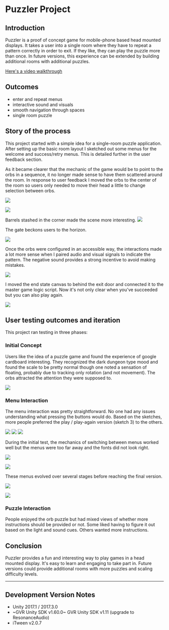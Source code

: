 # Puzzler Project

## Introduction

Puzzler is a proof of concept game for mobile-phone based head mounted displays. It takes a user into a single room where they have to repeat a pattern correctly in order to exit. If they like, they can play the puzzle more than once. In future versions, this experience can be extended by building additional rooms with additional puzzles.

[Here's a video walkthrough](Documentation/puzzler-demo.mp4)

## Outcomes

- enter and repeat menus
- interactive sound and visuals
- smooth navigation through spaces
- single room puzzle

## Story of the process

This project started with a simple idea for a single-room puzzle application. After setting up the basic room layout I sketched out some menus for the welcome and success/retry menus. This is detailed further in the user feedback section.

As it became clearer that the mechanic of the game would be to point to the orbs in a sequence, it no longer made sense to have them scattered around the room. In response to user feedback I moved the orbs to the center of the room so users only needed to move their head a little to change selection between orbs.

![](Documentation/screenshot-4.png)

![](Documentation/screenshot-6.png)

Barrels stashed in the corner made the scene more interesting.
![](Documentation/screenshot-7.png)

The gate beckons users to the horizon.

![](Documentation/screenshot-8.png)



Once the orbs were configured in an accessible way, the interactions made a lot more sense when I paired audio and visual signals to indicate the pattern. The negative sound provides a strong incentive to avoid making mistakes.

![](Documentation/screenshot-10.png)

I moved the end state canvas to behind the exit door and connected it to the master game logic script. Now it's not only clear when you've succeeded but you can also play again.

![](Documentation/screenshot-9.png)

## User testing outcomes and iteration

This project ran testing in three phases:

### Initial Concept

Users like the idea of a puzzle game and found the experience of google cardboard interesting. They recognized the dark dungeon type mood and found the scale to be pretty normal though one noted a sensation of floating, probably due to tracking only rotation (and not movement). The orbs attracted the attention they were supposed to.

![](Documentation/screenshot-1.png)


### Menu Interaction

The menu interaction was pretty straightforward. No one had any issues understanding what pressing the buttons would do. Based on the sketches, more people preferred the play / play-again version (sketch 3) to the others.  

![](Documentation/ui-sketch-01.jpg)
![](Documentation/ui-sketch-02.jpg)
![](Documentation/ui-sketch-03.jpg)

During the initial test, the mechanics of switching between menus worked well but the menus were too far away and the fonts did not look right.

![](Documentation/screenshot-2.png)

![](Documentation/screenshot-3.png)

These menus evolved over several stages before reaching the final version.

![](Documentation/screenshot-5.png)

![](Documentation/screenshot-11.png)

### Puzzle Interaction

People enjoyed the orb puzzle but had mixed views of whether more instructions should be provided or not. Some liked having to figure it out based on the light and sound cues. Others wanted more instructions.

## Conclusion

Puzzler provides a fun and interesting way to play games in a head mounted display. It's easy to learn and engaging to take part in. Future versions could provide additional rooms with more puzzles and scaling difficulty levels.


----

## Development Version Notes
- Unity 2017.1 / 2017.3.0
- ~GVR Unity SDK v1.60.0~ GVR Unity SDK v1.11 (upgrade to ResonanceAudio)
- iTween v2.0.7
